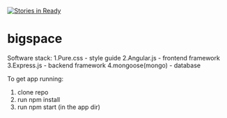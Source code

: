 [![Stories in Ready](https://badge.waffle.io/BigSpace/bigspace.png?label=ready&title=Ready)](https://waffle.io/BigSpace/bigspace)
# bigspace

Software stack:
  1.Pure.css - style guide
  2.Angular.js - frontend framework
  3.Express.js - backend framework
  4.mongoose(mongo) - database

To get app running:
  1. clone repo
  2. run npm install
  3. run npm start (in the app dir)
  
